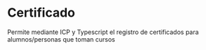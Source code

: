 # Certificado
Permite mediante ICP y Typescript el registro de certificados para alumnos/personas que toman cursos
